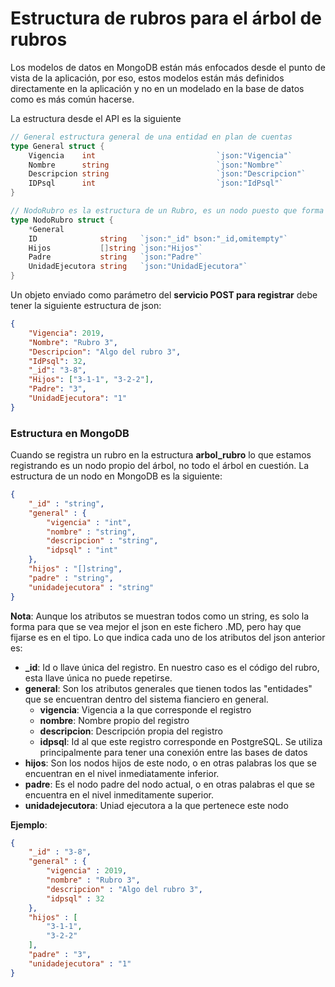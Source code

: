 # Estructura de rubros para el árbol de rubros
Los modelos de datos en MongoDB están más enfocados desde el punto de vista de la aplicación, por eso, estos modelos están más definidos directamente en la aplicación y no en un modelado en la base de datos como es más común hacerse.

La estructura desde el API es la siguiente

```go
// General estructura general de una entidad en plan de cuentas
type General struct {
	Vigencia    int                           `json:"Vigencia"`
	Nombre      string                        `json:"Nombre"`
	Descripcion string                        `json:"Descripcion"`
	IDPsql      int                           `json:"IdPsql"`
}

// NodoRubro es la estructura de un Rubro, es un nodo puesto que forma parte del árbol
type NodoRubro struct {
	*General
	ID              string   `json:"_id" bson:"_id,omitempty"`
	Hijos           []string `json:"Hijos"`
	Padre           string   `json:"Padre"`
	UnidadEjecutora string   `json:"UnidadEjecutora"`
}
```

Un objeto enviado como parámetro del **servicio POST para registrar** debe tener la siguiente estructura de json:
```json
{
	"Vigencia": 2019,
	"Nombre": "Rubro 3",
	"Descripcion": "Algo del rubro 3",
	"IdPsql": 32,
	"_id": "3-8",
	"Hijos": ["3-1-1", "3-2-2"],
	"Padre": "3",
	"UnidadEjecutora": "1"
}
```

### Estructura en MongoDB

Cuando se registra un rubro en la estructura **arbol_rubro** lo que estamos registrando es un nodo propio del árbol, no todo el árbol en cuestión.
La estructura de un nodo en MongoDB es la siguiente:
```json
{ 
    "_id" : "string", 
    "general" : {
        "vigencia" : "int", 
        "nombre" : "string", 
        "descripcion" : "string", 
        "idpsql" : "int"
    }, 
    "hijos" : "[]string", 
    "padre" : "string", 
    "unidadejecutora" : "string"
}
```
__Nota__: Aunque los atributos se muestran todos como un string, es solo la forma para que se vea mejor el json en este fichero .MD, pero hay que fijarse es en el tipo.
Lo que indica cada uno de los atributos del json anterior es:
* **_id**: Id o llave única del registro. En nuestro caso es el código del rubro, esta llave única no puede repetirse.
* **general**: Son los atributos generales que tienen todos las "entidades" que se encuentran dentro del sistema fianciero en general.
  * **vigencia**: Vigencia a la que corresponde el registro
  * **nombre**: Nombre propio del registro
  * **descripcion**: Descripción propia del registro
  * **idpsql**: Id al que este registro corresponde en PostgreSQL. Se utiliza principalmente para tener una conexión entre las bases de datos
* **hijos**: Son los nodos hijos de este nodo, o en otras palabras los que se encuentran en el nivel inmediatamente inferior.
* **padre**: Es el nodo padre del nodo actual, o en otras palabras el que se encuentra en el nivel inmeditamente superior.
* **unidadejecutora**: Uniad ejecutora a la que pertenece este nodo

**Ejemplo**:
```json
{ 
    "_id" : "3-8", 
    "general" : {
        "vigencia" : 2019, 
        "nombre" : "Rubro 3", 
        "descripcion" : "Algo del rubro 3", 
        "idpsql" : 32
    }, 
    "hijos" : [
        "3-1-1", 
        "3-2-2"
    ], 
    "padre" : "3", 
    "unidadejecutora" : "1"
}
```
